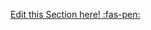 <!-- DO NOT DELETE THIS LINK --> 
[Edit this Section here! :fas-pen:](https://github.com/nus-cs-2030/ay1920-s2/edit/master/contents/textbook/lecture11/workStealing/exaplanation.md)
<!-- DO NOT DELETE THIS LINK --> 
